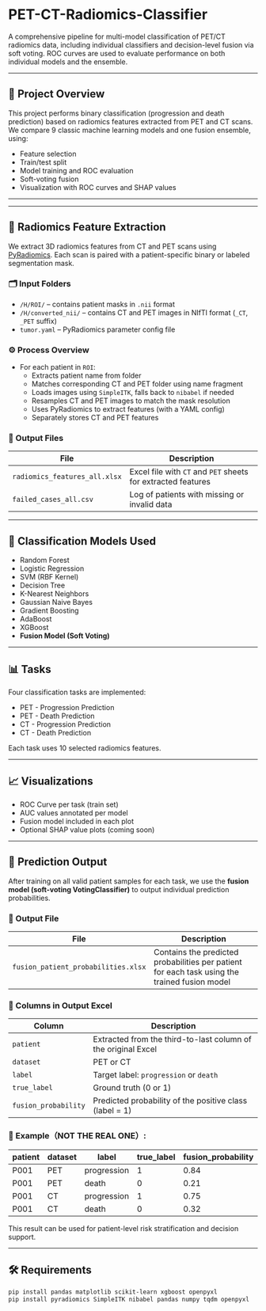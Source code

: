 # PET-CT-Radiomics-Classifier
A comprehensive pipeline for multi-model classification of PET/CT radiomics data, including individual classifiers and decision-level fusion via soft voting. ROC curves are used to evaluate performance on both individual models and the ensemble.

---

## 📌 Project Overview

This project performs binary classification (progression and death prediction) based on radiomics features extracted from PET and CT scans. We compare 9 classic machine learning models and one fusion ensemble, using:

- Feature selection
- Train/test split
- Model training and ROC evaluation
- Soft-voting fusion
- Visualization with ROC curves and SHAP values
---

---

## 🧬 Radiomics Feature Extraction

We extract 3D radiomics features from CT and PET scans using [PyRadiomics](https://github.com/AIM-Harvard/pyradiomics). Each scan is paired with a patient-specific binary or labeled segmentation mask.

### 🗂 Input Folders

- `/H/ROI/` – contains patient masks in `.nii` format
- `/H/converted_nii/` – contains CT and PET images in NIfTI format (`_CT`, `_PET` suffix)
- `tumor.yaml` – PyRadiomics parameter config file

### ⚙️ Process Overview

- For each patient in `ROI`:
  - Extracts patient name from folder
  - Matches corresponding CT and PET folder using name fragment
  - Loads images using `SimpleITK`, falls back to `nibabel` if needed
  - Resamples CT and PET images to match the mask resolution
  - Uses PyRadiomics to extract features (with a YAML config)
  - Separately stores CT and PET features

### 📁 Output Files

| File | Description |
|------|-------------|
| `radiomics_features_all.xlsx` | Excel file with `CT` and `PET` sheets for extracted features |
| `failed_cases_all.csv`        | Log of patients with missing or invalid data |


---

## 🧪 Classification Models Used

- Random Forest  
- Logistic Regression  
- SVM (RBF Kernel)  
- Decision Tree  
- K-Nearest Neighbors  
- Gaussian Naive Bayes  
- Gradient Boosting  
- AdaBoost  
- XGBoost  
- **Fusion Model (Soft Voting)**

---

## 📊 Tasks

Four classification tasks are implemented:

- PET - Progression Prediction  
- PET - Death Prediction  
- CT - Progression Prediction  
- CT - Death Prediction  

Each task uses 10 selected radiomics features.

---

## 📈 Visualizations

- ROC Curve per task (train set)  
- AUC values annotated per model  
- Fusion model included in each plot  
- Optional SHAP value plots (coming soon)

---

## 🎯 Prediction Output

After training on all valid patient samples for each task, we use the **fusion model (soft-voting VotingClassifier)** to output individual prediction probabilities.

### 📄 Output File

| File                                | Description                                         |
|-------------------------------------|-----------------------------------------------------|
| `fusion_patient_probabilities.xlsx` | Contains the predicted probabilities per patient for each task using the trained fusion model |

### 📑 Columns in Output Excel

| Column             | Description                                                   |
|--------------------|---------------------------------------------------------------|
| `patient`          | Extracted from the third-to-last column of the original Excel |
| `dataset`          | PET or CT                                                     |
| `label`            | Target label: `progression` or `death`                        |
| `true_label`       | Ground truth (0 or 1)                                          |
| `fusion_probability` | Predicted probability of the positive class (label = 1)     |

### 🧪 Example（NOT THE REAL ONE）:

| patient | dataset | label       | true_label | fusion_probability |
|---------|---------|-------------|------------|---------------------|
| P001    | PET     | progression | 1          | 0.84                |
| P001    | PET     | death       | 0          | 0.21                |
| P001    | CT      | progression | 1          | 0.75                |
| P001    | CT      | death       | 0          | 0.32                |

This result can be used for patient-level risk stratification and decision support.

---
## 🛠 Requirements

```bash
pip install pandas matplotlib scikit-learn xgboost openpyxl
pip install pyradiomics SimpleITK nibabel pandas numpy tqdm openpyxl

